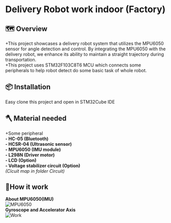 # Delivery Robot work indoor (Factory)  
## 🗺️ Overview  
+This project showcases a delivery robot system that utilizes the MPU6050 sensor for angle detection and control. By integrating the MPU6050 with the delivery robot, we enhance its ability to maintain a straight trajectory during transportation.  
+This project uses STM32F103C8T6 MCU which connects some peripherals to help robot detect do some basic task of whole robot.  
## 📦 Installation  
Easy clone this project and open in STM32Cube IDE  
## 🪓 Material needed
+Some peripheral   
            **- HC-05 (Bluetooth)**  
            **- HCSR-04 (Ultrasonic sensor)**  
            **- MPU6050 (IMU module)**  
            **- L298N (Driver motor)**  
            **- LCD (Option)**  
            **- Voltage stabilizer circuit (Option)**  
_(Cỉcuit map in folder Circuit)_  
## 🚀How it work
**About MPU6050(IMU)**  
![MPU6050](https://blog.mecsu.vn/wp-content/uploads/2022/02/mo-dun-gia-toc-ke-mpu6050-2.png)  
**Gyroscope and Accelerator Axis**  
![Work](https://www.electronicwings.com/storage/PlatformSection/TopicContent/138/description/2_Oreintation_Polarity_of_Rotation_MPU6050.PNG)



